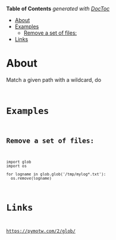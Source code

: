 <!-- START doctoc generated TOC please keep comment here to allow auto update -->
<!-- DON'T EDIT THIS SECTION, INSTEAD RE-RUN doctoc TO UPDATE -->
**Table of Contents**  *generated with [DocToc](https://github.com/thlorenz/doctoc)*

- [About](#about)
- [Examples](#examples)
  - [Remove a set of files:](#remove-a-set-of-files)
- [Links](#links)

<!-- END doctoc generated TOC please keep comment here to allow auto update -->

# About

Match a given path with a wildcard, do <CODE>

# Examples

## Remove a set of files:
```
import glob
import os

for logname in glob.glob('/tmp/mylog*.txt'):
  os.remove(logname)
```

# Links

https://pymotw.com/2/glob/
